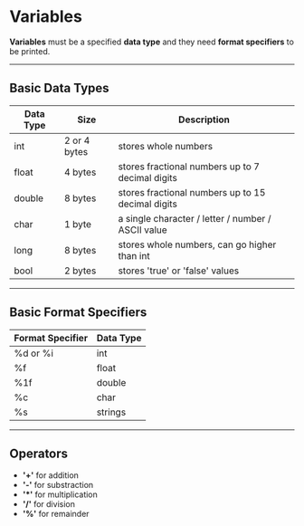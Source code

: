 # Variables

**Variables** must be a specified **data type** and they need **format specifiers** to be printed.

---

## Basic Data Types

| Data Type | Size         | Description                                        |
| --------- | ------------ | -------------------------------------------------- |
| int       | 2 or 4 bytes | stores whole numbers                               |
| float     | 4 bytes      | stores fractional numbers up to 7 decimal digits   |
| double    | 8 bytes      | stores fractional numbers up to 15 decimal digits  |
| char      | 1 byte       | a single character / letter / number / ASCII value |
| long      | 8 bytes      | stores whole numbers, can go higher than int       |
| bool      | 2 bytes      | stores 'true' or 'false' values                    |

---

## Basic Format Specifiers

| Format Specifier | Data Type |
| ---------------- | --------- |
| %d or %i         | int       |
| %f               | float     |
| %1f              | double    |
| %c               | char      |
| %s               | strings   |

---

## Operators

- **'+'** for addition
- **'-'** for substraction
- **'\*'** for multiplication
- **'/'** for division
- **'%'** for remainder
